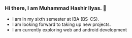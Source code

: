 ### Hi there, I am Muhammad Hashir Ilyas. 👋
* I am in my sixth semester at IBA (BS-CS).
* I am looking forward to taking up new projects.
* I am currently exploring web and android development
